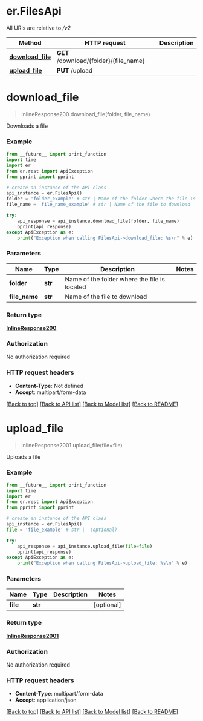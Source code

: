 # er.FilesApi

All URIs are relative to */v2*

Method | HTTP request | Description
------------- | ------------- | -------------
[**download_file**](FilesApi.md#download_file) | **GET** /download/{folder}/{file_name} | 
[**upload_file**](FilesApi.md#upload_file) | **PUT** /upload | 

# **download_file**
> InlineResponse200 download_file(folder, file_name)



Downloads a file

### Example
```python
from __future__ import print_function
import time
import er
from er.rest import ApiException
from pprint import pprint

# create an instance of the API class
api_instance = er.FilesApi()
folder = 'folder_example' # str | Name of the folder where the file is located
file_name = 'file_name_example' # str | Name of the file to download

try:
    api_response = api_instance.download_file(folder, file_name)
    pprint(api_response)
except ApiException as e:
    print("Exception when calling FilesApi->download_file: %s\n" % e)
```

### Parameters

Name | Type | Description  | Notes
------------- | ------------- | ------------- | -------------
 **folder** | **str**| Name of the folder where the file is located | 
 **file_name** | **str**| Name of the file to download | 

### Return type

[**InlineResponse200**](InlineResponse200.md)

### Authorization

No authorization required

### HTTP request headers

 - **Content-Type**: Not defined
 - **Accept**: multipart/form-data

[[Back to top]](#) [[Back to API list]](../README.md#documentation-for-api-endpoints) [[Back to Model list]](../README.md#documentation-for-models) [[Back to README]](../README.md)

# **upload_file**
> InlineResponse2001 upload_file(file=file)



Uploads a file

### Example
```python
from __future__ import print_function
import time
import er
from er.rest import ApiException
from pprint import pprint

# create an instance of the API class
api_instance = er.FilesApi()
file = 'file_example' # str |  (optional)

try:
    api_response = api_instance.upload_file(file=file)
    pprint(api_response)
except ApiException as e:
    print("Exception when calling FilesApi->upload_file: %s\n" % e)
```

### Parameters

Name | Type | Description  | Notes
------------- | ------------- | ------------- | -------------
 **file** | **str**|  | [optional] 

### Return type

[**InlineResponse2001**](InlineResponse2001.md)

### Authorization

No authorization required

### HTTP request headers

 - **Content-Type**: multipart/form-data
 - **Accept**: application/json

[[Back to top]](#) [[Back to API list]](../README.md#documentation-for-api-endpoints) [[Back to Model list]](../README.md#documentation-for-models) [[Back to README]](../README.md)

